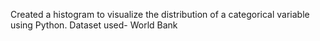 Created a histogram to visualize the distribution of a categorical variable using Python.
Dataset used- World Bank
